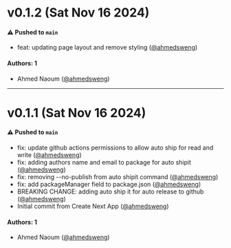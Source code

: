 # v0.1.2 (Sat Nov 16 2024)

#### ⚠️ Pushed to `main`

- feat: updating page layout and remove styling ([@ahmedsweng](https://github.com/ahmedsweng))

#### Authors: 1

- Ahmed Naoum ([@ahmedsweng](https://github.com/ahmedsweng))

---

# v0.1.1 (Sat Nov 16 2024)

#### ⚠️ Pushed to `main`

- fix: update github actions permissions to allow auto ship for read and write ([@ahmedsweng](https://github.com/ahmedsweng))
- fix: adding authors name and email to package for auto shipit ([@ahmedsweng](https://github.com/ahmedsweng))
- fix: removing --no-publish from auto shipit command ([@ahmedsweng](https://github.com/ahmedsweng))
- fix: add packageManager field to package.json ([@ahmedsweng](https://github.com/ahmedsweng))
- BREAKING CHANGE: adding auto ship it for auto release to github ([@ahmedsweng](https://github.com/ahmedsweng))
- Initial commit from Create Next App ([@ahmedsweng](https://github.com/ahmedsweng))

#### Authors: 1

- Ahmed Naoum ([@ahmedsweng](https://github.com/ahmedsweng))
